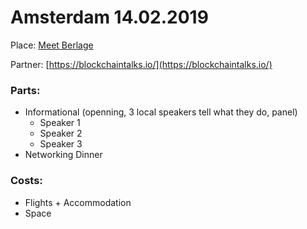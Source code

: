 # Amsterdam 14.02.2019

Place: [Meet Berlage](https://meetberlage.com/)

Partner: [https://blockchaintalks.io/](https://blockchaintalks.io/)

### Parts:

* Informational \(openning, 3 local speakers tell what they do, panel\)
  * Speaker 1
  * Speaker 2
  * Speaker 3
* Networking Dinner

### Costs:

* Flights + Accommodation
* Space

